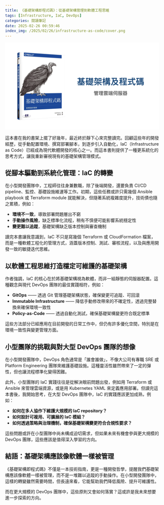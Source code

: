 ```yaml
---
title: 《基礎架構即程式碼》：從基礎架構管理到軟體工程思維
tags: [Infrastructure, IaC, DevOps]
categories: 閱讀筆記
date: 2025-02-26 00:59:46
index_img: /2025/02/26/infrastructure-as-code/cover.png
---
```


![](/2025/02/26/infrastructure-as-code/cover.png)

這本書在我的書架上擺了好幾年，最近終於靜下心來完整讀完。回顧這些年的開發經歷，從手動配置環境、撰寫部署腳本，到逐步引入自動化，IaC（Infrastructure as Code）已經成為現代軟體開發的核心之一。而這本書則提供了一種更系統化的思考方式，讓我重新審視現有的基礎架構管理模式。  

<!-- more -->

## 從腳本驅動到系統化管理：IaC 的轉變

在小型開發團隊中，工程師往往身兼數職，除了後端開發，還要負責 CI/CD pipeline、監控、基礎設施維運等工作。初期，這些任務或許只需幾個 Ansible playbook 或 Terraform module 就能解決，但隨著系統複雜度提升，技術債也隨之累積，例如：  
- **環境不一致**，導致部署問題層出不窮  
- **手動操作風險**，缺乏標準化流程，稍有不慎便可能影響系統穩定性  
- **變更難以追蹤**，基礎架構缺乏版本控制與審查機制  

讀完本書讓我意識到，IaC 不只是寫幾個 Terraform 或 CloudFormation 檔案，而是一種軟體工程化的管理方式，涵蓋版本控制、測試、審核流程，以及與應用開發一致的敏捷迭代思維。  

## 以軟體工程思維打造穩定可維護的基礎架構

作者強調，IaC 的核心在於將基礎架構視為軟體，而非一組靜態的伺服器配置。這種觀念與現代 DevOps 團隊的最佳實踐相符，例如：  
- **GitOps** —— 透過 Git 管理基礎架構狀態，確保變更可追蹤、可回滾  
- **Immutable Infrastructure** —— 降低手動修改帶來的不確定性，透過完整替換來確保環境一致性  
- **Policy-as-Code** —— 透過自動化測試，確保基礎架構變更符合既定標準  

這些方法部分已經應用在目前開發的日常工作中，但仍有許多優化空間，特別是在環境一致性與變更管理方面。  

## 小型團隊的挑戰與對大型 DevOps 團隊的想像

在小型開發團隊中，DevOps 角色通常是「誰會誰做」，不像大公司有專職 SRE 或 Platform Engineering 團隊來維護基礎設施。這種靈活性雖然帶來了一定的彈性，但也讓流程標準化變得困難。  

此外，小型團隊的 IaC 實踐往往是從解決眼前問題出發，例如用 Terraform 或 Ansible 來管理雲端資源，或是用 Kubernetes YAML 來定義應用部署。但讀完這本書後，我開始思考，在大型 DevOps 團隊中，IaC 的實踐應該更加成熟，例如：  
- **如何在多人協作下維護大規模的 IaC repository？**  
- **如何設計可複用、可擴展的 IaC 模組？**  
- **如何透過策略與治理機制，確保基礎架構變更符合合規性要求？**  

這些問題或許在小型團隊中尚未構成迫切需求，但如果未來有機會參與更大規模的 DevOps 團隊，這些應該是值得深入學習的方向。  

## **結語：基礎架構應該像軟體一樣被管理**  

《基礎架構即程式碼》不僅是一本技術指南，更是一種開發哲學，提醒我們基礎架構應該像軟體一樣被管理，而不是一堆難以追蹤的手動操作。在小型開發團隊中，這樣的轉變雖然需要時間，但長遠來看，它能幫助我們降低風險、提升可維護性。  

而在更大規模的 DevOps 團隊中，這些原則又會如何落實？這或許是我未來想要進一步探索的方向。
